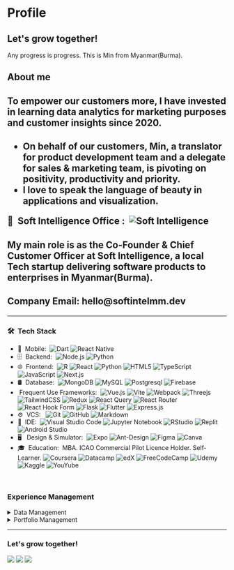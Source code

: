# Profile
<h2> Let's grow together! </h2>
Any progress is progress.
This is Min from Myanmar(Burma).

## About me

<h2> To empower our customers more, I have invested in learning data analytics for marketing purposes and customer insights since 2020.<h2>

* On behalf of our customers, Min, a translator for product development team and a delegate for sales & marketing team, 
is pivoting on positivity, productivity and priority.
 * I love to speak the language of beauty in applications and visualization.
 
🏢 &nbsp;Soft Intelligence Office :&nbsp;
 ![Soft Intelligence](https://img.shields.io/static/v1?label=Soft%20Intelligence&message=Grow%20Together&color=%3CGreen%3E)
<h2> My main role is as the Co-Founder & Chief Customer Officer at Soft Intelligence,
a local Tech startup delivering software products to enterprises in Myanmar(Burma). <h2>
Company Email: hello@softintelmm.dev

<hr>

<h3> 🛠 &nbsp;Tech Stack</h3>

- 📱 &nbsp;Mobile:&nbsp;
  ![Dart](https://img.shields.io/badge/dart-%230175C2.svg?style=for-the-badge&logo=dart&logoColor=white)
  ![React Native](https://img.shields.io/badge/-React%20Native-0A1A2F?style=flat&logo=React&logoColor=00d8fd)
- 🗄 &nbsp;Backend:&nbsp;
  ![Node.js](https://img.shields.io/badge/-Node.js-0A1A2F?style=flat&logo=node.js)
  ![Python](https://img.shields.io/badge/python-3670A0?style=for-the-badge&logo=python&logoColor=ffdd54)
- 🌐 &nbsp;Frontend:&nbsp;
  ![R](https://img.shields.io/badge/r-%23276DC3.svg?style=for-the-badge&logo=r&logoColor=white)
  ![React](https://img.shields.io/badge/-React-0A1A2F?style=flat&logo=react)
  ![Python](https://img.shields.io/badge/python-3670A0?style=for-the-badge&logo=python&logoColor=ffdd54)
  ![HTML5](https://img.shields.io/badge/html5-%23E34F26.svg?style=for-the-badge&logo=html5&logoColor=white)
  ![TypeScript](https://img.shields.io/badge/typescript-%23007ACC.svg?style=for-the-badge&logo=typescript&logoColor=white)
   ![JavaScript](https://img.shields.io/badge/javascript-%23323330.svg?style=for-the-badge&logo=javascript&logoColor=%23F7DF1E)
  ![Next.js](https://img.shields.io/badge/-Next.js-0A1A2F?style=flat&logo=next.js)
- 🛢 &nbsp;Database:&nbsp;
  ![MongoDB](https://img.shields.io/badge/-MongoDB-0A1A2F?style=flat&logo=mongodb)
  ![MySQL](https://img.shields.io/badge/-MySQL-0A1A2F?style=flat&logo=mysql&logoColor=00d8fd)
  ![Postgresql](https://img.shields.io/badge/-Postgresql-0A1A2F?style=flat&logo=postgresql)
  ![Firebase](https://img.shields.io/badge/Firebase-039BE5?style=for-the-badge&logo=Firebase&logoColor=white)
 - &nbsp;Frequent Use Frameworks:&nbsp;
  ![Vue.js](https://img.shields.io/badge/vuejs-%2335495e.svg?style=for-the-badge&logo=vuedotjs&logoColor=%234FC08D)
  ![Vite](https://img.shields.io/badge/vite-%23646CFF.svg?style=for-the-badge&logo=vite&logoColor=white)
  ![Webpack](https://img.shields.io/badge/webpack-%238DD6F9.svg?style=for-the-badge&logo=webpack&logoColor=black)
  ![Threejs](https://img.shields.io/badge/threejs-black?style=for-the-badge&logo=three.js&logoColor=white)
  ![TailwindCSS](https://img.shields.io/badge/tailwindcss-%2338B2AC.svg?style=for-the-badge&logo=tailwind-css&logoColor=white)
  ![Redux](https://img.shields.io/badge/redux-%23593d88.svg?style=for-the-badge&logo=redux&logoColor=white)
  ![React Query](https://img.shields.io/badge/-React%20Query-FF4154?style=for-the-badge&logo=react%20query&logoColor=white)
  ![React Router](https://img.shields.io/badge/React_Router-CA4245?style=for-the-badge&logo=react-router&logoColor=white)
  ![React Hook Form](https://img.shields.io/badge/React%20Hook%20Form-%23EC5990.svg?style=for-the-badge&logo=reacthookform&logoColor=white)
  ![Flask](https://img.shields.io/badge/flask-%23000.svg?style=for-the-badge&logo=flask&logoColor=white)
  ![Flutter](https://img.shields.io/badge/Flutter-%2302569B.svg?style=for-the-badge&logo=Flutter&logoColor=white)
  ![Express.js](https://img.shields.io/badge/express.js-%23404d59.svg?style=for-the-badge&logo=express&logoColor=%2361DAFB)
- ⚙️ &nbsp;VCS: &nbsp;
  ![Git](https://img.shields.io/badge/-Git-0A1A2F?style=flat&logo=git)
  ![GitHub](https://img.shields.io/badge/-GitHub-0A1A2F?style=flat&logo=github)
  ![Markdown](https://img.shields.io/badge/-Markdown-0A1A2F?style=flat&logo=markdown)
- 🔧 &nbsp;IDE:&nbsp;
  ![Visual Studio Code](https://img.shields.io/badge/-Visual%20Studio%20Code-0A1A2F?style=flat&logo=visual-studio-code&logoColor=007ACC)
  ![Jupyter Notebook](https://img.shields.io/badge/jupyter-%23FA0F00.svg?style=for-the-badge&logo=jupyter&logoColor=white)
  ![RStudio](https://img.shields.io/badge/RStudio-4285F4?style=for-the-badge&logo=rstudio&logoColor=white)
  ![Replit](https://img.shields.io/badge/Replit-DD1200?style=for-the-badge&logo=Replit&logoColor=white)
  ![Android Studio](https://img.shields.io/badge/Android%20Studio-3DDC84.svg?style=for-the-badge&logo=android-studio&logoColor=white)
- 🖥 &nbsp; Design & Simulator:&nbsp;
  ![Expo](https://img.shields.io/badge/expo-1C1E24?style=for-the-badge&logo=expo&logoColor=#D04A37)
  ![Ant-Design](https://img.shields.io/badge/-AntDesign-%230170FE?style=for-the-badge&logo=ant-design&logoColor=white)
  ![Figma](https://img.shields.io/badge/-Figma-0A1A2F?style=flat&logo=figma)
  ![Canva](https://img.shields.io/badge/Canva-%2300C4CC.svg?style=for-the-badge&logo=Canva&logoColor=white)
 - 🎓&nbsp; Education:&nbsp;
  MBA. ICAO Commercial Pilot Licence Holder. Self-Learner. 
  ![Coursera](https://img.shields.io/badge/Coursera-%230056D2.svg?style=for-the-badge&logo=Coursera&logoColor=white)
  ![Datacamp](https://img.shields.io/badge/Datacamp-05192D?style=for-the-badge&logo=datacamp&logoColor=03E860)
  ![edX](https://img.shields.io/badge/edX-%2302262B.svg?style=for-the-badge&logo=edX&logoColor=white)
  ![FreeCodeCamp](https://img.shields.io/badge/Freecodecamp-%23123.svg?&style=for-the-badge&logo=freecodecamp&logoColor=green)
  ![Udemy](https://img.shields.io/badge/Udemy-A435F0?style=for-the-badge&logo=Udemy&logoColor=white)
  ![Kaggle](https://img.shields.io/badge/Kaggle-035a7d?style=for-the-badge&logo=kaggle&logoColor=white)
  ![YouYube](https://img.shields.io/badge/YouTube-red?style=for-the-badge&logo=youtube&logoColor=white)

<br/>

<h3>Experience Management</h3>

<details>
<summary>Data Management</summary>

* [Data Visulization](https://www.data.minhtetoo.com)
  
- 🖥 &nbsp;Data:&nbsp;
  ![Keras](https://img.shields.io/badge/Keras-%23D00000.svg?style=for-the-badge&logo=Keras&logoColor=white)
  ![Matplotlib](https://img.shields.io/badge/Matplotlib-%23ffffff.svg?style=for-the-badge&logo=Matplotlib&logoColor=black)
  ![NumPy](https://img.shields.io/badge/numpy-%23013243.svg?style=for-the-badge&logo=numpy&logoColor=white)
  ![Plotly](https://img.shields.io/badge/Plotly-%233F4F75.svg?style=for-the-badge&logo=plotly&logoColor=white)
  ![PyTorch](https://img.shields.io/badge/PyTorch-%23EE4C2C.svg?style=for-the-badge&logo=PyTorch&logoColor=white)
  ![scikit-learn](https://img.shields.io/badge/scikit--learn-%23F7931E.svg?style=for-the-badge&logo=scikit-learn&logoColor=white)
 - 📊 &nbsp;Analytics:&nbsp;
  ![Google Anayltics](https://img.shields.io/badge/Google%20Analytics-E37400?style=for-the-badge&logo=google%20analytics&logoColor=white)
  ![Tableau](https://img.shields.io/badge/Tableau-E97627?style=for-the-badge&logo=Tableau&logoColor=white)
  

</details>

<details>
<summary> Portfolio Management</summary>

* [Portfolio Path](https://www.minhtetoo.com)


</details>

<hr>

<h3>Let's grow together!</h3>

[<img src="https://img.shields.io/badge/LinkedIn-0077B5?style=for-the-badge&logo=linkedin&logoColor=white">](https://www.linkedin.com/in/minhtetoo/)
[<img src="https://img.shields.io/badge/Gmail-D14836?style=for-the-badge&logo=gmail&logoColor=white">](mailto:work@minhtetoo.com)
[<img src="https://img.shields.io/badge/Twitter-1DA1F2?style=for-the-badge&logo=twitter&logoColor=white">](https://twitter.com/uminhtetoo)
